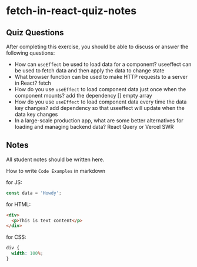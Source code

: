# fetch-in-react-quiz-notes

## Quiz Questions

After completing this exercise, you should be able to discuss or answer the following questions:

- How can `useEffect` be used to load data for a component?
  useeffect can be used to fetch data and then apply the data to change state
- What browser function can be used to make HTTP requests to a server in React?
  fetch
- How do you use `useEffect` to load component data just once when the component mounts?
  add the dependency [] empty array
- How do you use `useEffect` to load component data every time the data key changes?
  add dependency so that useeffect will update when the data key changes
- In a large-scale production app, what are some better alternatives for loading and managing backend data?
  React Query or Vercel SWR

## Notes

All student notes should be written here.

How to write `Code Examples` in markdown

for JS:

```javascript
const data = 'Howdy';
```

for HTML:

```html
<div>
  <p>This is text content</p>
</div>
```

for CSS:

```css
div {
  width: 100%;
}
```
